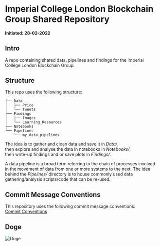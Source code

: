 # Imperial College London Blockchain Group Shared Repository

#### Initiated: 28-02-2022

## Intro
A repo containing shared data, pipelines and findings for the Imperial College London Blockchain Group.  

## Structure
This repo uses the following structure:  

```
├── Data  
│   ├── Price    
│   └── Tweets    
├── Findings  
│   ├── Images  
│   └── Learning_Resources    
├── Notebooks  
└── Pipelines  
    └── my_data_pipelines  
```
  
The idea is to gather and clean data and save it in *Data/*,  
then explore and analyse the data in notebooks in *Notebooks/*,  
then write-up findings and or save plots in *Findings/*.   

A data pipeline is a broad term referring to the 
chain of processes involved in the movement of data
from one or more systems to the next. The idea behind
the *Pipelines/* directory is to house commonly used data
gathering/analysis scripts/code that can be re-used.   

## Commit Message Conventions
This repository uses the following commit message conventions:  
[Commit Conventions](https://dev.to/i5han3/git-commit-message-convention-that-you-can-follow-1709)  

## Doge
![Doge]("./Findings/Images/doge.jpeg")
